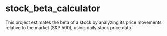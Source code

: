 # stock_beta_calculator
This project estimates the beta of a stock by analyzing its price movements relative to the market (S&amp;P 500), using daily stock price data.
